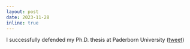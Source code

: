 ```yaml
---
layout: post
date: 2023-11-28
inline: true
---
```


I successfully defended my Ph.D. thesis at Paderborn University (<a href="https://twitter.com/miladalsh/status/1738334183368409492?s=19">tweet</a>)